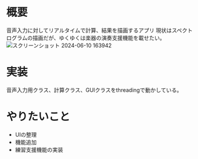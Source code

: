 # 概要
音声入力に対してリアルタイムで計算、結果を描画するアプリ
現状はスペクトログラムの描画だが、ゆくゆくは楽器の演奏支援機能を載せたい。
![スクリーンショット 2024-06-10 163942](https://github.com/user-attachments/assets/e6119f89-fdd9-4461-a253-660a74d2b157)

# 実装
音声入力用クラス、計算クラス、GUIクラスをthreadingで動かしている。

# やりたいこと
- UIの整理
- 機能追加
- 練習支援機能の実装
